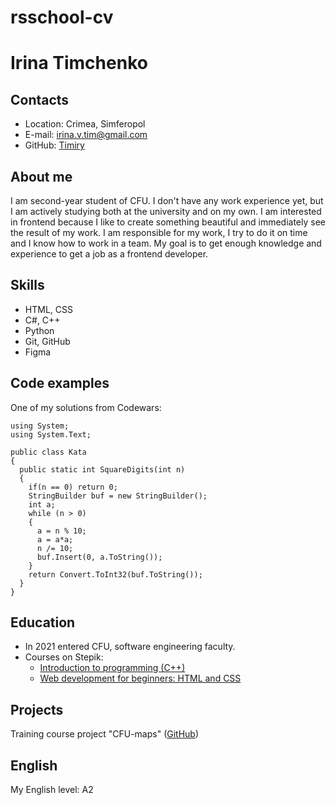 # rsschool-cv

# Irina Timchenko

## Contacts
* Location: Crimea, Simferopol
* E-mail: irina.v.tim@gmail.com
* GitHub: [Timiry](https://github.com/Timiry)

## About me
I am second-year student of CFU. I don't have any work experience yet, but I am actively studying both at the university and on my own. I am interested in frontend because I like to create something beautiful and immediately see the result of my work. I am responsible for my work, I try to do it on time and I know how to work in a team. My goal is to get enough knowledge and experience to get a job as a frontend developer.

## Skills
* HTML, CSS
* C#, C++
* Python
* Git, GitHub
* Figma

## Code examples
One of my solutions from Codewars:
```
using System;
using System.Text;

public class Kata
{
  public static int SquareDigits(int n)
  {
    if(n == 0) return 0;
    StringBuilder buf = new StringBuilder();
    int a;
    while (n > 0)
    {
      a = n % 10;
      a = a*a;
      n /= 10;
      buf.Insert(0, a.ToString());
    }
    return Convert.ToInt32(buf.ToString());
  }
}
```

## Education
* In 2021 entered CFU, software engineering faculty.
* Courses on Stepik:
    - [Introduction to programming (C++)](https://stepik.org/cert/1245864)
    - [Web development for beginners: HTML and CSS](https://stepik.org/cert/1536123)


## Projects
Training course project "CFU-maps" ([GitHub](https://github.com/JustBlood/UniversityMap))

## English
My English level: A2